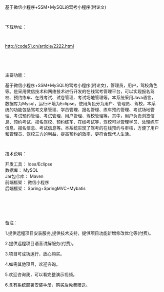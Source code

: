 <p>基于微信小程序+SSM+MySQL的驾考小程序(附论文)</p>

<p>&nbsp;</p>

<p>下载地址：</p>

<p>&nbsp;</p>

<p><a href="http://code51.cn/article/2222.html">http://code51.cn/article/2222.html</a></p>

<p>&nbsp;</p>

<p>&nbsp;</p>

<p>主要功能：</p>

<p><p>基于微信小程序+SSM+MySQL的驾考小程序(附论文)，管理员，用户，驾校角色等。是采用微信技术和网络技术进行开发的在线驾考管理平台，可以实现报名驾校、预约练车、在线考试、试卷管理、考试场地管理等。本系统采用Java语言，数据库为Mysql，运行环境为Eclipse。使用角色分为用户、管理员、驾校，本系统的功能包括驾考文章管理、学员管理、报名管理、练车预约管理、考试场地管理、考试预约管理、考试管理、用户管理、驾校管理等。其中，用户负责浏览信息、预约考试、报名驾校、预约练车、在线考试等，驾校可以管理学员、处理练车信息、报名信息、考试信息等。本系统实现了驾考的在线预约与审核，方便了用户和管理员、驾校三方的利益，提高预约的效率，更符合现代人生活。</p>
</p>

<p>&nbsp;</p>

<p>技术说明：</p>

<p><p>开发工具： Idea/Eclipse<br />
数据库： MySQL<br />
Jar包仓库： Maven<br />
前端框架： 微信小程序<br />
后端框架： Spring+SpringMVC+Mybatis</p>

<p><br />
&nbsp;</p>
</p>

<p>&nbsp;</p>

<p>备注：</p>

<p>1.提供远程项目安装服务,提供技术支持，提供项目功能新增修改优化等(付费)。</p>

<p>2.提供远程项目语音讲解服务(付费)。</p>

<p>3.项目可成功运行，放心购买。</p>

<p>4.如需其他项目，欢迎咨询。</p>

<p>5.欢迎咨询我，可以看完整演示视频。</p>

<p>6.含有系统部署安装手册，购买后免费赠送。</p>
